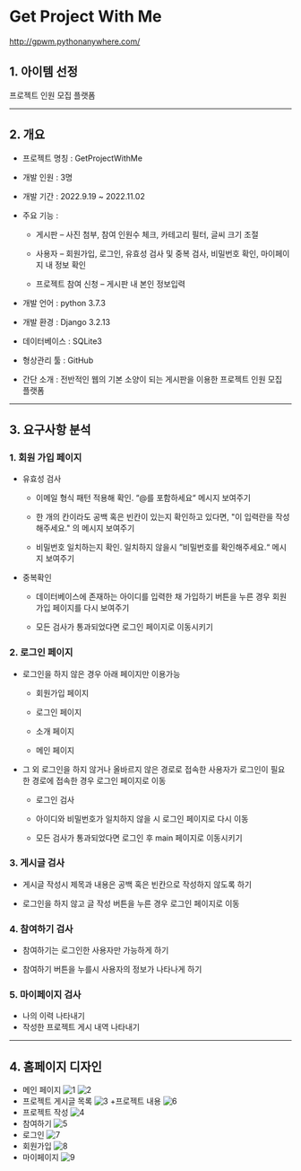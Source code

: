 # Get Project With Me

http://gpwm.pythonanywhere.com/



## 1. 아이템 선정 

프로젝트 인원 모집 플랫폼

----------------------- 

## 2. 개요 

+ 프로젝트 명칭 : GetProjectWithMe

+ 개발 인원 : 3명 

+ 개발 기간 : 2022.9.19 ~ 2022.11.02 

+ 주요 기능 : 

  + 게시판 – 사진 첨부, 참여 인원수 체크, 카테고리 필터, 글씨 크기 조절

  + 사용자 – 회원가입, 로그인, 유효성 검사 및 중복 검사, 비밀번호 확인, 마이페이지 내 정보 확인

  + 프로젝트 참여 신청 – 게시판 내 본인 정보입력 

+ 개발 언어 : python 3.7.3 

+ 개발 환경 : Django 3.2.13

+ 데이터베이스 : SQLite3 

+ 형상관리 툴 : GitHub 

+ 간단 소개 : 전반적인 웹의 기본 소양이 되는 게시판을 이용한 프로젝트 인원 모집 플랫폼

-----------------------

## 3. 요구사항 분석 

### 1. 회원 가입 페이지 

+ 유효성 검사 

  + 이메일 형식 패턴 적용해 확인. “@를 포함하세요“ 메시지 보여주기

  + 한 개의 칸이라도 공백 혹은 빈칸이 있는지 확인하고 있다면, "이 입력란을 작성해주세요." 의 메시지 보여주기 

  + 비밀번호 일치하는지 확인. 일치하지 않을시 ”비밀번호를 확인해주세요.“ 메시지 보여주기
 
+ 중복확인 

  + 데이터베이스에 존재하는 아이디를 입력한 채 가입하기 버튼을 누른 경우 회원가입 페이지를 다시 보여주기

  + 모든 검사가 통과되었다면 로그인 페이지로 이동시키기 

### 2. 로그인 페이지 

+ 로그인을 하지 않은 경우 아래 페이지만 이용가능 

  + 회원가입 페이지 

  + 로그인 페이지 

  + 소개 페이지 

  + 메인 페이지 

+ 그 외 로그인을 하지 않거나 올바르지 않은 경로로 접속한 사용자가 로그인이 필요한 경로에 접속한 경우 로그인 페이지로 이동 

  + 로그인 검사 

  + 아이디와 비밀번호가 일치하지 않을 시 로그인 페이지로 다시 이동

  + 모든 검사가 통과되었다면 로그인 후 main 페이지로 이동시키기 


### 3. 게시글 검사 

+ 게시글 작성시 제목과 내용은 공백 혹은 빈칸으로 작성하지 않도록 하기 

+ 로그인을 하지 않고 글 작성 버튼을 누른 경우 로그인 페이지로 이동 

### 4. 참여하기 검사 

+ 참여하기는 로그인한 사용자만 가능하게 하기 

+ 참여하기 버튼을 누를시 사용자의 정보가 나타나게 하기

### 5. 마이페이지 검사

+ 나의 이력 나타내기
+ 작성한 프로젝트 게시 내역 나타내기

----------------------

## 4. 홈페이지 디자인

+ 메인 페이지
![1](https://user-images.githubusercontent.com/85046063/199395382-e0071ae5-9907-42f5-91e2-53a08dd56073.png)
![2](https://user-images.githubusercontent.com/85046063/199395417-3a9f88f9-80db-4983-9b84-a2b748468780.png)
+ 프로젝트 게시글 목록
![3](https://user-images.githubusercontent.com/85046063/199395435-3a2984f7-2ecf-43f7-9ace-1063d679066b.png)
+프로젝트 내용
![6](https://user-images.githubusercontent.com/85046063/199395460-98c73acb-5776-42cd-9e55-bc1331896d03.png)
+ 프로젝트 작성
![4](https://user-images.githubusercontent.com/85046063/199395458-f6ce5f18-5933-44ea-9369-a2c8e3dd7b26.png)
+ 참여하기
![5](https://user-images.githubusercontent.com/85046063/199395459-f92be6f1-50b4-457c-b480-9db36d911ad6.png)
+ 로그인
![7](https://user-images.githubusercontent.com/85046063/199395463-3aa1e8ac-efe7-4ecd-ac83-f27047afa58a.png)
+ 회원가입
![8](https://user-images.githubusercontent.com/85046063/199395466-04ae61b5-d61e-4f0c-8742-fe45bfe83a9e.png)
+ 마이페이지
![9](https://user-images.githubusercontent.com/85046063/199395468-448cf1e8-40e8-4ce1-a017-7589bfe99a62.png)

